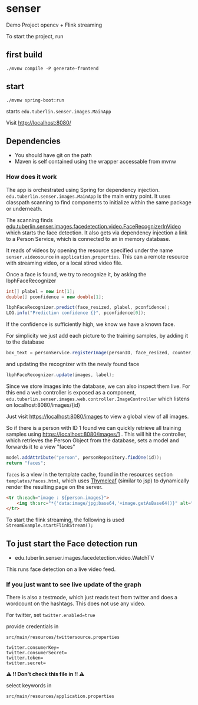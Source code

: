 # senser

Demo Project opencv + Flink streaming

To start the project, run

## first build

    ./mvnw compile -P generate-frontend

## start

    ./mvnw spring-boot:run

  starts `edu.tuberlin.senser.images.MainApp`

Visit <http://localhost:8080/>

## Dependencies

- You should have git on the path
- Maven is self contained using the wrapper accessable from mvnw

### How does it work

The app is orchestrated using Spring for dependency injection. `edu.tuberlin.senser.images.MainApp` is the main entry point.
It uses classpath scanning to find components to initialize within the same package or underneath.

The scanning finds [edu.tuberlin.senser.images.facedetection.video.FaceRecognizerInVideo](src/main/java/edu/tuberlin/senser/images/facedetection/video/FaceRecognizerInVideo.java#L108) which starts the face detection.
It also gets via dependency injection a link to a Person Service, which is connected to an in memory database.

It reads of videos by opening the resource specified under the name `senser.videosource` in `application.properties`. 
This can a remote resource with streaming video, or a local stired video file.

Once a face is found, we try to recognize it, by asking the lbphFaceRecognizer

```java
int[] plabel = new int[1];
double[] pconfidence = new double[1];

lbphFaceRecognizer.predict(face_resized, plabel, pconfidence);
LOG.info("Prediction confidence {}", pconfidence[0]);
```

If the confidence is sufficiently high, we know we have a known face.

For simplicity we just add each picture to the training samples, by adding it to the database

```java
box_text = personService.registerImage(personID, face_resized, counter, confidence);
```

and updating the recognizer with the newly found face

```java
lbphFaceRecognizer.update(images, label);
```

Since we store images into the database, we can also inspect them live.
For this end a web controller is exposed as a component, `edu.tuberlin.senser.images.web.controller.ImageController` which
listens on localhost:8080/images/{id}

Just visit <https://localhost:8080/images> to view a global view of all images.

So if there is a person with ID 1 found we can quickly retrieve all training samples using <https://localhost:8080/images/1> .
This will hit the controller, which retrieves the Person Object from the database, sets a model and forwards it to a view "faces"

```java
model.addAttribute("person", personRepository.findOne(id));
return "faces";
```

`faces` is a view in the template cache, found in the resources section `templates/faces.html`, which uses [Thymeleaf](http://www.thymeleaf.org) (similar to jsp) to
dynamically render the resulting page on the server.

```html
<tr th:each="image : ${person.images}">
    <img th:src="*{'data:image/jpg;base64,'+image.getAsBase64()}" alt="Person" />
</tr>
```

To start the flink streaming, the following is used `StreamExample.startFlinkStream();`


## To just start the Face detection run

* edu.tuberlin.senser.images.facedetection.video.WatchTV

This runs face detection on a live video feed.


### If you just want to see live update of the graph

There is also a testmode, which just reads text from twitter and does a wordcount on the hashtags.
This does not use any video.

For twitter, set `twitter.enabled=true`

provide credentials in

`src/main/resources/twittersource.properties`

```
twitter.consumerKey=
twitter.consumerSecret=
twitter.token=
twitter.secret=
```

**:warning: !! Don't check this file in !! :warning:**

select keywords in

`src/main/resources/application.properties`
